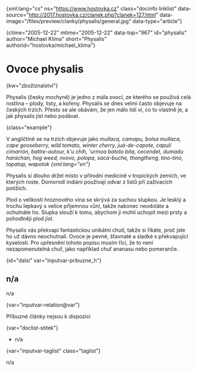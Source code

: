 
{xml:lang="cs" ns="https://www.hostovka.cz" class="docinfo linklist" data-source="http://2017.hostovka.cz/clanek.php?clanek=127.html" data-image="/files/preview/clanky/physalis/general.jpg" data-type="article"}

{ctime="2005-12-22" mtime="2005-12-22" data-top="967" id="physalis" author="Michael Klíma" short="Physalis" authorid="hostovka/michael_klima"}

# Ovoce physalis

<!-- generated attribute kw by user_updatekw.sh on 2021-01-05, do not edit -->

{kw="zbožíznalství"}

Physalis (česky mochyně) je jedno z mála ovocí, ze kterého se používá celá rostlina – plody, listy, a kořeny. Physalis se dnes velmi často objevuje na českých trzích. Přesto se ale obávám, že jen málo lidí ví, co to vlastně je, a jak physalis jíst nebo podávat.

{class="example"}

V angličtině se na trzích objevuje jako _mullaca, camapu, bolsa mullaca, cape gooseberry, wild tomato, winter cherry, juá-de-capote, capulí cimarrón, battre-autour, k'u chih, 'urmoa batoto bita, cecendet, dumadu harachan, hog weed, nvovo, polopa, saca-buche, thongtheng, tino-tino, topatop, wapotok {xml:lang="en"}_

Physalis si dlouho držel místo v přírodní medicíně v tropických zemích, ve kterých roste. Domorodí indiáni používají odvar z listů při zažívacích potížích.

Plod o velikosti hroznového vína se skrývá za suchou slupkou. Je lesklý a trochu lepkavý s velice příjemnou vůní, takže nakonec neodoláte a ochutnáte ho. Slupka slouží k tomu, abychom ji mohli uchopit mezi prsty a pohodlněji plod jíst.

Physalis vás překvapí fantastickou unikátní chutí, takže si říkáte, proč jste ho už dávno neochutnali. Ovoce je pevné, šťavnaté a sladké s překvapující kyselostí. Pro upřesnění tohoto popisu musím říci, že to není nezapomenutelná chuť, jako například chuť ananasu nebo pomeranče.

{id="dalsi" var="inputvar-pribuzne_h"}

## n/a

n/a

{var="inputvar-relation@var"}

Příbuzné články nejsou k dispozici

{var="doclist-stitek"}

  * n/a

{var="inputvar-taglist" class="taglist"}

n/a

